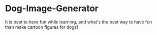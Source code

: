# Dog-Image-Generator
It is best to have fun while learning, and what's the best way to have fun than make cartoon figures for dogs!
